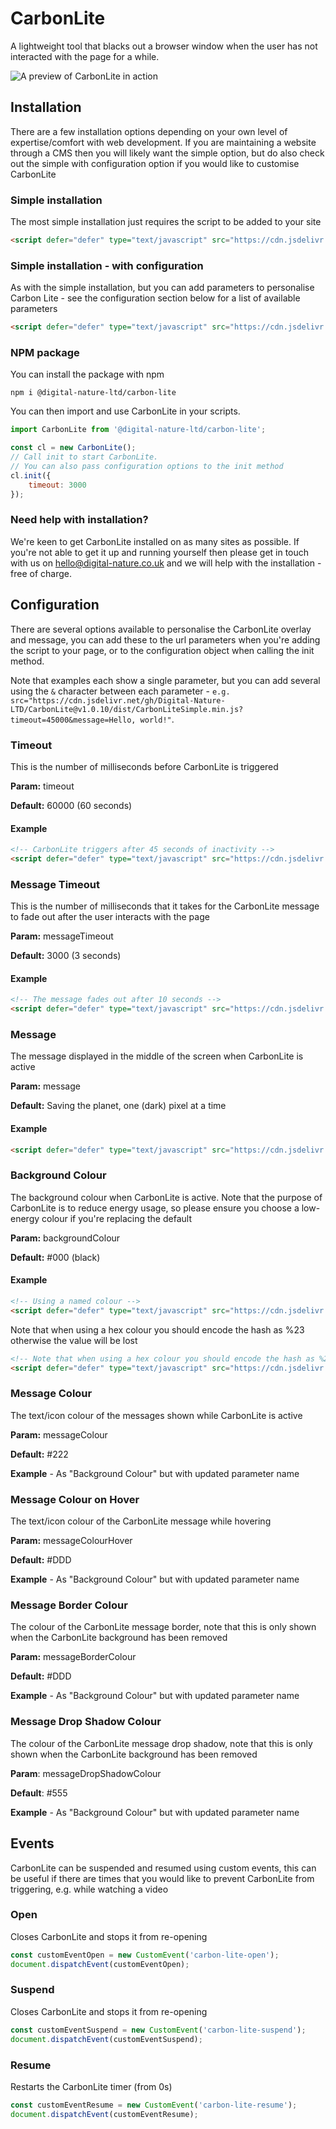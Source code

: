 # CarbonLite
A lightweight tool that blacks out a browser window when the user has not interacted with the page for a while.

![A preview of CarbonLite in action](carbon-lite-preview.png "CarbonLite when activated")

## Installation
There are a few installation options depending on your own level of expertise/comfort with web development. If you are maintaining a website through a CMS then you will likely want the simple option, but do also check out the simple with configuration option if you would like to customise CarbonLite

### Simple installation
The most simple installation just requires the script to be added to your site
```html
<script defer="defer" type="text/javascript" src="https://cdn.jsdelivr.net/gh/Digital-Nature-LTD/CarbonLite@v1.0.10/dist/CarbonLiteSimple.min.js"></script>
```

### Simple installation - with configuration
As with the simple installation, but you can add parameters to personalise Carbon Lite - see the configuration section below for a list of available parameters
```html
<script defer="defer" type="text/javascript" src="https://cdn.jsdelivr.net/gh/Digital-Nature-LTD/CarbonLite@v1.0.10/dist/CarbonLiteSimple.min.js?message=My Custom Message"></script>
```

### NPM package
You can install the package with npm
```shell
npm i @digital-nature-ltd/carbon-lite
```
You can then import and use CarbonLite in your scripts. 
```javascript
import CarbonLite from '@digital-nature-ltd/carbon-lite';

const cl = new CarbonLite();
// Call init to start CarbonLite.
// You can also pass configuration options to the init method
cl.init({
    timeout: 3000
});
```


### Need help with installation?
We're keen to get CarbonLite installed on as many sites as possible. If you're not able to get it up and running yourself then please get in touch with us on <hello@digital-nature.co.uk> and we will help with the installation - free of charge.


## Configuration
There are several options available to personalise the CarbonLite overlay and message, you can add these to the url parameters when you're adding the script to your page, or to the configuration object when calling the init method.

Note that examples each show a single parameter, but you can add several using the `&` character between each parameter - `e.g. src="https://cdn.jsdelivr.net/gh/Digital-Nature-LTD/CarbonLite@v1.0.10/dist/CarbonLiteSimple.min.js?timeout=45000&message=Hello, world!"`.

### Timeout
This is the number of milliseconds before CarbonLite is triggered

**Param:** timeout

**Default:** 60000 (60 seconds)
#### Example
```html
<!-- CarbonLite triggers after 45 seconds of inactivity -->
<script defer="defer" type="text/javascript" src="https://cdn.jsdelivr.net/gh/Digital-Nature-LTD/CarbonLite@v1.0.10/dist/CarbonLiteSimple.min.js?timeout=45000"></script>
```

### Message Timeout
This is the number of milliseconds that it takes for the CarbonLite message to fade out after the user interacts with the page

**Param:** messageTimeout

**Default:** 3000 (3 seconds)
#### Example
```html
<!-- The message fades out after 10 seconds -->
<script defer="defer" type="text/javascript" src="https://cdn.jsdelivr.net/gh/Digital-Nature-LTD/CarbonLite@v1.0.10/dist/CarbonLiteSimple.min.js?messageTimeout=10000"></script>
```

### Message
The message displayed in the middle of the screen when CarbonLite is active

**Param:** message

**Default:** Saving the planet, one (dark) pixel at a time
#### Example
```html
<script defer="defer" type="text/javascript" src="https://cdn.jsdelivr.net/gh/Digital-Nature-LTD/CarbonLite@v1.0.10/dist/CarbonLiteSimple.min.js?message=My website is reducing carbon"></script>
```

### Background Colour
The background colour when CarbonLite is active. Note that the purpose of CarbonLite is to reduce energy usage, so please ensure you choose a low-energy colour if you're replacing the default

**Param:** backgroundColour

**Default:** #000 (black)
#### Example
```html
<!-- Using a named colour -->
<script defer="defer" type="text/javascript" src="https://cdn.jsdelivr.net/gh/Digital-Nature-LTD/CarbonLite@v1.0.10/dist/CarbonLiteSimple.min.js?backgroundColour=green"></script>
```

Note that when using a hex colour you should encode the hash as %23 otherwise the value will be lost
```html
<!-- Note that when using a hex colour you should encode the hash as %23 -->
<script defer="defer" type="text/javascript" src="https://cdn.jsdelivr.net/gh/Digital-Nature-LTD/CarbonLite@v1.0.10/dist/CarbonLiteSimple.min.js?backgroundColour=%23333"></script>
```

### Message Colour
The text/icon colour of the messages shown while CarbonLite is active

**Param:** messageColour

**Default:** #222

**Example** - As "Background Colour" but with updated parameter name

### Message Colour on Hover
The text/icon colour of the CarbonLite message while hovering 

**Param:** messageColourHover

**Default:** #DDD

**Example** - As "Background Colour" but with updated parameter name

### Message Border Colour
The colour of the CarbonLite message border, note that this is only shown when the CarbonLite background has been removed

**Param:** messageBorderColour

**Default:** #DDD

**Example** - As "Background Colour" but with updated parameter name


### Message Drop Shadow Colour
The colour of the CarbonLite message drop shadow, note that this is only shown when the CarbonLite background has been removed

**Param**: messageDropShadowColour

**Default**: #555

**Example** - As "Background Colour" but with updated parameter name


## Events
CarbonLite can be suspended and resumed using custom events, this can be useful if there are times that you would like to prevent CarbonLite from triggering, e.g. while watching a video

### Open
Closes CarbonLite and stops it from re-opening
```javascript
const customEventOpen = new CustomEvent('carbon-lite-open');
document.dispatchEvent(customEventOpen);
```

### Suspend
Closes CarbonLite and stops it from re-opening
```javascript
const customEventSuspend = new CustomEvent('carbon-lite-suspend');
document.dispatchEvent(customEventSuspend);
```

### Resume
Restarts the CarbonLite timer (from 0s)
```javascript
const customEventResume = new CustomEvent('carbon-lite-resume');
document.dispatchEvent(customEventResume);
```